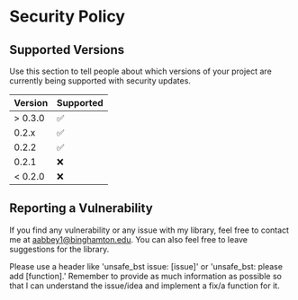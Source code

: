 # Security Policy

## Supported Versions

Use this section to tell people about which versions of your project are
currently being supported with security updates.

| Version | Supported          |
| ------- | ------------------ |
| > 0.3.0 | :white_check_mark: |
| 0.2.x   | :white_check_mark: |
| 0.2.2   | :white_check_mark: |
| 0.2.1   | :x:                |
| < 0.2.0 | :x:                |

## Reporting a Vulnerability

If you find any vulnerability or any issue with my library, feel free to contact  me at aabbey1@binghamton.edu.
You can also feel free to leave suggestions for the library.

Please use a header like 'unsafe_bst issue: [issue]' or 'unsafe_bst: please add [function].' Remember to provide as much information as possible so that I can understand the issue/idea and implement a fix/a function for it.